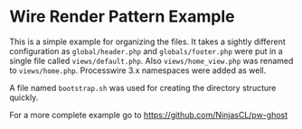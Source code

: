 # Wire Render Pattern Example
This is a simple example for organizing the files. It takes a sightly different configuration as `global/header.php` and `globals/footer.php` were put in a single file called `views/default.php`. Also `views/home_view.php` was renamed to `views/home.php`. Processwire 3.x namespaces were added as well.

A file named `bootstrap.sh` was used for creating the directory structure quickly.

For a more complete example go to 
https://github.com/NinjasCL/pw-ghost
